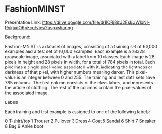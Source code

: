 # FashionMINST

Presentation Link: https://drive.google.com/file/d/1lCRj8izJ2EskjJWlxN1-RvkjudO6pKco/view?usp=sharing

Background:

Fashion-MNIST is a dataset of images, consisting of a training set of 60,000 examples and a test set of 10,000 examples. Each example is a 28x28 grayscale image, associated with a label from 10 classes. Each image is 28 pixels in height and 28 pixels in width, for a total of 784 pixels in total. Each pixel has a single pixel-value associated with it, indicating the lightness or darkness of that pixel, with higher numbers meaning darker. This pixel-value is an integer between 0 and 255. The training and test data sets have 785 columns. The first column consists of the class labels, and represents the article of clothing. The rest of the columns contain the pixel-values of the associated image.

Labels

Each training and test example is assigned to one of the following labels:

0 T-shirt/top
1 Trouser
2 Pullover
3 Dress
4 Coat
5 Sandal
6 Shirt
7 Sneaker
8 Bag
9 Ankle boot
